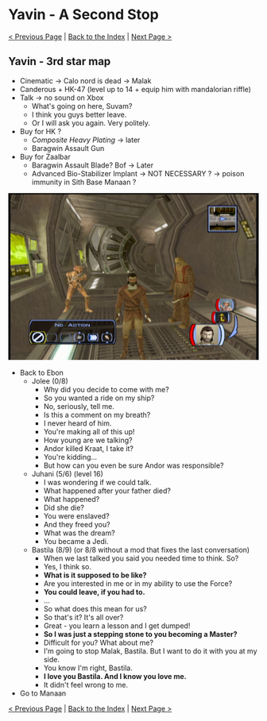 # Yavin - A Second Stop

[< Previous Page](056_Kashyyyk.md)
| [Back to the Index](./000_Index.md)
| [Next Page >](./060_Manaan.md)


## Yavin - 3rd star map

- Cinematic -> Calo nord is dead -> Malak
- Canderous + HK-47 (level up to 14 + equip him with mandalorian riffle)
- Talk -> no sound on Xbox
	- What's going on here, Suvam?
	- I think you guys better leave.
	- Or I will ask you again. Very politely.
- Buy for HK ?
	- _Composite Heavy Plating_ -> later
	- Baragwin Assault Gun
- Buy for Zaalbar
	- Baragwin Assault Blade? Bof -> Later
	- Advanced Bio-Stabilizer Implant -> NOT NECESSARY ? -> poison immunity in Sith Base Manaan ?

![KOTOR Guide-9](../resources/images/screenshots/KOTOR%20Guide-9.png)

- Back to Ebon
	- Jolee (0/8)
		- Why did you decide to come with me?
		- So you wanted a ride on my ship?
		- No, seriously, tell me.
		- Is this a comment on my breath?
		- I never heard of him.
		- You're making all of this up!
		- How young are we talking?
		- Andor killed Kraat, I take it?
		- You're kidding…
		- But how can you even be sure Andor was responsible?
	- Juhani (5/6) (level 16)
        - I was wondering if we could talk.
        - What happened after your father died?
        - What happened?
        - Did she die?
        - You were enslaved?
        - And they freed you?
        - What was the dream?
        - You became a Jedi.
    - Bastila (8/9) (or 8/8 without a mod that fixes the last conversation)
        - When we last talked you said you needed time to think. So?
        - Yes, I think so.
        - **What is it supposed to be like?**
        - Are you interested in me or in my ability to use the Force?
        - **You could leave, if you had to.**
        - …
        - So what does this mean for us?
        - So that's it? It's all over?
        - Great - you learn a lesson and I get dumped!
        - **So I was just a stepping stone to you becoming a Master?**
        - Difficult for you? What about me?
        - I'm going to stop Malak, Bastila. But I want to do it with you at my side.
        - You know I'm right, Bastila.
        - **I love you Bastila. And I know you love me.**
        - It didn't feel wrong to me.
- Go to Manaan

[< Previous Page](056_Kashyyyk.md)
| [Back to the Index](./000_Index.md)
| [Next Page >](./060_Manaan.md)
